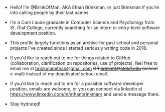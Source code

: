 - Hello! I’m @BrinkOfMan, AKA Ethan Brinkman, or just Brinkman if you're into calling people by their last names.

- I’m a Cum Laude graduate in Computer Science and Psychology from St. Olaf College, currently searching for an intern or entry-level software development position.

- This profile largely functions as an archive for past school and personal projects I've created since I started seriously writing code in 2018.

- If you'd like to reach out to me for things related to GitHub (collaboration, clarification on repositories, use of projects), feel free to email me at brinkmanethan@gmail.com ~~OR brinkm1@stolaf.edu (school e-mail)~~ instead of my deactivated school email.

- If you'd like to reach out to me for a possible software developer position, emails are welcome, or you can connect via linkedin at https://www.linkedin.com/in/ethanbrinkman/ and send a message there.

- Stay hydrated!
